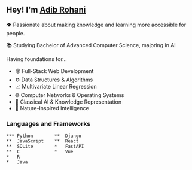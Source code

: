 ## Hey! I'm [Adib Rohani](https://linkedin.com/in/adib-rohani)

👁️ Passionate about making knowledge and learning more accessible for people.

📚 Studying Bachelor of Advanced Computer Science, majoring in AI

Having foundations for...
- 🕸️ Full-Stack Web Development
- ⚙️ Data Structures & Algorithms
- 📈 Multivariate Linear Regression
- 🌐 Computer Networks & Operating Systems
- 🧩 Classical AI & Knowledge Representation
- 🐝 Nature-Inspired Intelligence

### Languages and Frameworks
```
*** Python        **  Django
**  JavaScript    **  React
**  SQLite        *   FastAPI
**  C             *   Vue
*   R
*   Java
```
